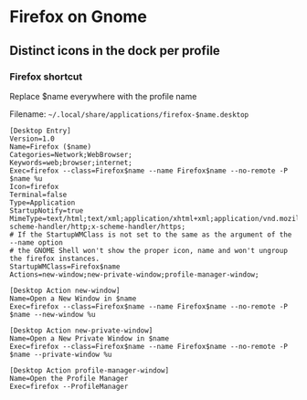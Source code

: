 # Firefox on Gnome

## Distinct icons in the dock per profile

### Firefox shortcut 


Replace $name everywhere with the profile name

Filename: `~/.local/share/applications/firefox-$name.desktop`

```
[Desktop Entry]
Version=1.0
Name=Firefox ($name)
Categories=Network;WebBrowser;
Keywords=web;browser;internet;
Exec=firefox --class=Firefox$name --name Firefox$name --no-remote -P $name %u
Icon=firefox
Terminal=false
Type=Application
StartupNotify=true
MimeType=text/html;text/xml;application/xhtml+xml;application/vnd.mozilla.xul+xml;text/mml;x-scheme-handler/http;x-scheme-handler/https;
# If the StartupWMClass is not set to the same as the argument of the --name option
# the GNOME Shell won't show the proper icon, name and won't ungroup the firefox instances.
StartupWMClass=Firefox$name
Actions=new-window;new-private-window;profile-manager-window;
 
[Desktop Action new-window]
Name=Open a New Window in $name
Exec=firefox --class=Firefox$name --name Firefox$name --no-remote -P $name --new-window %u
 
[Desktop Action new-private-window]
Name=Open a New Private Window in $name
Exec=firefox --class=Firefox$name --name Firefox$name --no-remote -P $name --private-window %u
 
[Desktop Action profile-manager-window]
Name=Open the Profile Manager
Exec=firefox --ProfileManager
```
